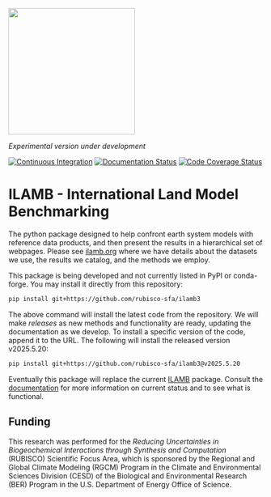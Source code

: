 [<img width=250px src=https://www.ilamb.org/assets/images/RUBISCO1.png>](https://www.bgc-feedbacks.org/)

*Experimental version under development*

[![Continuous Integration][ci-badge]][ci-link]
[![Documentation Status][rtd-badge]][rtd-link]
[![Code Coverage Status][codecov-badge]][codecov-link]

# ILAMB - International Land Model Benchmarking

The python package designed to help confront earth system models with reference
data products, and then present the results in a hierarchical set of webpages.
Please see [ilamb.org](https://www.ilamb.org) where we have details about the
datasets we use, the results we catalog, and the methods we employ.

This package is being developed and not currently listed in PyPI or conda-forge. You may install it directly from this repository:

```bash
pip install git+https://github.com/rubisco-sfa/ilamb3
```

The above command will install the latest code from the repository.
We will make *releases* as new methods and functionality are ready, updating the documentation as we develop.
To install a specific version of the code, append it to the URL.
The following will install the released version v2025.5.20:

```bash
pip install git+https://github.com/rubisco-sfa/ilamb3@v2025.5.20
```

Eventually this package will replace the current [ILAMB](https://github.com/rubisco-sfa/ILAMB) package. Consult the [documentation](https://ilamb3.readthedocs.io/) for more information on current status and to see what is functional.

## Funding

This research was performed for the *Reducing Uncertainties in
Biogeochemical Interactions through Synthesis and Computation*
(RUBISCO) Scientific Focus Area, which is sponsored by the Regional
and Global Climate Modeling (RGCM) Program in the Climate and
Environmental Sciences Division (CESD) of the Biological and
Environmental Research (BER) Program in the U.S. Department of Energy
Office of Science.

[ci-badge]: https://github.com/rubisco-sfa/ilamb3/actions/workflows/ci.yml/badge.svg?branch=main
[ci-link]: https://github.com/rubisco-sfa/ilamb3/actions/workflows/ci.yml
[rtd-badge]: https://readthedocs.org/projects/ilamb3/badge/?version=latest
[rtd-link]: https://ilamb3.readthedocs.io/en/latest/?badge=latest
[codecov-badge]: https://img.shields.io/codecov/c/github/rubisco-sfa/ilamb3.svg?logo=codecov
[codecov-link]: https://codecov.io/gh/rubisco-sfa/ilamb3
